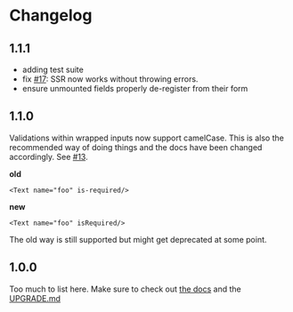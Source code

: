 # Changelog

## 1.1.1

- adding test suite
- fix [#17](https://github.com/codecks-io/react-reform/issues/13): SSR now works without throwing errors.
- ensure unmounted fields properly de-register from their form

## 1.1.0

Validations within wrapped inputs now support camelCase. This is also the recommended way of doing things and the docs have been changed accordingly. See [#13](https://github.com/codecks-io/react-reform/issues/13).

**old**
```
<Text name="foo" is-required/>
```

**new**
```
<Text name="foo" isRequired/>
```

The old way is still supported but might get deprecated at some point.

## 1.0.0

Too much to list here. Make sure to check out [the docs](http://react-reform.codecks.io/docs/) and the [UPGRADE.md](./UPGRADE.md)
